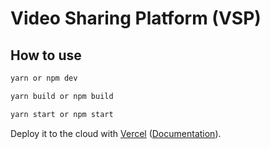 # Video Sharing Platform (VSP)

## How to use

```bash
yarn or npm dev
```

```bash
yarn build or npm build
```

```bash
yarn start or npm start
```

Deploy it to the cloud with [Vercel](https://vercel.com/new?utm_source=github&utm_medium=readme&utm_campaign=next-example) ([Documentation](https://nextjs.org/docs/deployment)).
